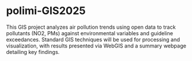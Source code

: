 # polimi-GIS2025
This GIS project analyzes air pollution trends using open data to track pollutants (NO2, PMs) against environmental variables and guideline exceedances. Standard GIS techniques will be used for processing and visualization, with results presented via WebGIS and a summary webpage detailing key findings.
